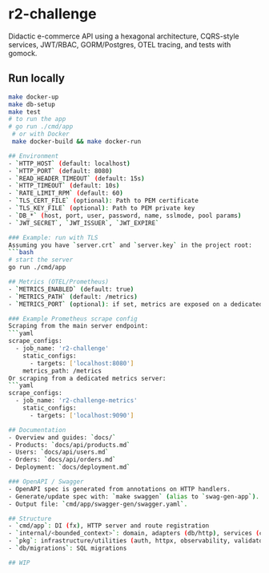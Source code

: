 # r2-challenge

Didactic e-commerce API using a hexagonal architecture, CQRS-style services, JWT/RBAC, GORM/Postgres, OTEL tracing, and tests with gomock.

## Run locally
```bash
make docker-up
make db-setup
make test
# to run the app
# go run ./cmd/app
 # or with Docker
 make docker-build && make docker-run

## Environment
- `HTTP_HOST` (default: localhost)
- `HTTP_PORT` (default: 8080)
- `READ_HEADER_TIMEOUT` (default: 15s)
- `HTTP_TIMEOUT` (default: 10s)
- `RATE_LIMIT_RPM` (default: 60)
- `TLS_CERT_FILE` (optional): Path to PEM certificate
- `TLS_KEY_FILE` (optional): Path to PEM private key
- `DB_*` (host, port, user, password, name, sslmode, pool params)
- `JWT_SECRET`, `JWT_ISSUER`, `JWT_EXPIRE`

### Example: run with TLS
Assuming you have `server.crt` and `server.key` in the project root:
```bash
# start the server
go run ./cmd/app

## Metrics (OTEL/Prometheus)
- `METRICS_ENABLED` (default: true)
- `METRICS_PATH` (default: /metrics)
- `METRICS_PORT` (optional): if set, metrics are exposed on a dedicated server at `:${METRICS_PORT}`

### Example Prometheus scrape config
Scraping from the main server endpoint:
```yaml
scrape_configs:
  - job_name: 'r2-challenge'
    static_configs:
      - targets: ['localhost:8080']
    metrics_path: /metrics
Or scraping from a dedicated metrics server:
```yaml
scrape_configs:
  - job_name: 'r2-challenge-metrics'
    static_configs:
      - targets: ['localhost:9090']

## Documentation
- Overview and guides: `docs/`
- Products: `docs/api/products.md`
- Users: `docs/api/users.md`
- Orders: `docs/api/orders.md`
- Deployment: `docs/deployment.md`

### OpenAPI / Swagger
- OpenAPI spec is generated from annotations on HTTP handlers.
- Generate/update spec with: `make swaggen` (alias to `swag-gen-app`).
- Output file: `cmd/app/swagger-gen/swagger.yaml`.

## Structure
- `cmd/app`: DI (fx), HTTP server and route registration
- `internal/<bounded_context>`: domain, adapters (db/http), services (command/query)
- `pkg`: infrastructure/utilities (auth, httpx, observability, validator, logger)
- `db/migrations`: SQL migrations

## WIP

